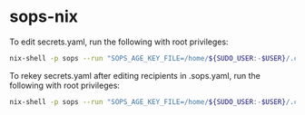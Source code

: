 # sops-nix

To edit secrets.yaml, run the following with root privileges:
```sh
nix-shell -p sops --run "SOPS_AGE_KEY_FILE=/home/${SUDO_USER:-$USER}/.config/sops/age/keys.txt sops modules/base-configuration/secrets.yaml"
```

To rekey secrets.yaml after editing recipients in .sops.yaml, run the following with root privileges:
```sh
nix-shell -p sops --run "SOPS_AGE_KEY_FILE=/home/${SUDO_USER:-$USER}/.config/sops/age/keys.txt sops updatekeys modules/base-configuration/secrets.yaml"
```
